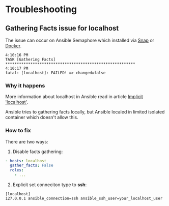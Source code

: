 # Troubleshooting

## Gathering Facts issue for localhost

The issue can occur on Ansible Semaphore which installed via [Snap](https://snapcraft.io/semaphore) or [Docker](https://hub.docker.com/r/semaphoreui/semaphore).

```
4:10:16 PM
TASK [Gathering Facts] *********************************************************
4:10:17 PM
fatal: [localhost]: FAILED! => changed=false
```

### Why it happens

More information about localhost in Ansible read in article [Implicit 'localhost'](https://docs.ansible.com/ansible/latest/inventory/implicit_localhost.html).

Ansible tries to gathering facts locally, but Ansible localed in limited isolated container which doesn't allow this.

### How to fix

There are two ways:

1. Disable facts gathering:

```yaml
- hosts: localhost
  gather_facts: False
  roles:
    - ...
```

2. Explicit set conneciton type to **ssh**:
```
[localhost]
127.0.0.1 ansible_connection=ssh ansible_ssh_user=your_localhost_user
```